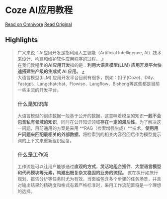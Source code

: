 # Coze AI应用教程

[Read on Omnivore](https://omnivore.app/me/coze-ai-19000dded4f)
[Read Original](https://bzfree.com/coze/)

## Highlights

> 广义来说：AI应用开发是指利用人工智能（Artificial Intelligence, AI）技术来设计、构建和维护软件应用程序的过程。 [⤴️](https://omnivore.app/me/coze-ai-19000dded4f#b876c51f-ba7a-4d67-aea7-ebcb75875db4)  
> 在我们教程里的**AI应用开发**指的是：**利用大语言模型(LLM) 应用开发平台快速搭建生产级的生成式 AI 应用。** [⤴️](https://omnivore.app/me/coze-ai-19000dded4f#9021f4b1-8d1f-442a-8457-805d479e8a76)  
> 大语言模型(LLM) 应用开发平台目前有很多，例如：扣子(Coze)、Dify、Fastgpt、Langchatchat、Flowise、Langflow、Bisheng等这些都是目前一些主流的开发平台。
>
> ### 什么是知识库
>
> 大语言模型的训练数据一般基于公开的数据，这意味着模型的知识**一般不会包含私有领域的知识**，同时在公开知识领域**存在一定的滞后性**。为了解决这一问题，目前通用的方案是采用 \*\*RAG（检索增强生成）\*\*技术，**使用用户问题来匹配最相关的外部数据**，将检索到的相关内容召回后作为模型提示词的上下文来重新组织回复。

> ### 什么是工作流
>
> 工作流是可以让用户能够通过**直观的方式**，**灵活地组合插件**、**大型语言模型和代码模块等元素，构建出既复杂又稳固的业务的流程。** 这在执行如旅行规划、报告分析等任务时尤为有效。当面临包含多个步骤的任务场景，并且对输出结果的精确度和格式有着严格标准时，采用工作流配置将是一个理想的选择。